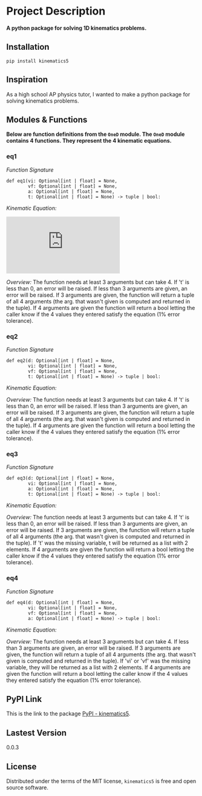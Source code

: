 # Project Description

**A python package for solving 1D kinematics problems.**

## Installation

```
pip install kinematics5
```

## Inspiration

As a high school AP physics tutor, I wanted to make a python package for solving kinematics problems.

## Modules & Functions

**Below are function definitions from the ```OneD``` module. The ```OneD``` module contains 4 functions. They represent the 4 kinematic equations.**

### eq1

*Function Signature*
```
def eq1(vi: Optional[int | float] = None,
        vf: Optional[int | float] = None,
        a: Optional[int | float] = None,
        t: Optional[int | float] = None) -> tuple | bool:
```

*Kinematic Equation:*

![equation1_image](http://www.sciweavers.org/tex2img.php?eq=%20v_%7Bf%7D%20%20%3D%20%20v_%7Bi%7D%20%20%2B%20at&bc=White&fc=Black&im=jpg&fs=12&ff=arev&edit=0)

*Overview:*
The function needs at least 3 arguments but can take 4. If 't' is less than 0, an error will be raised. If less than 3 arguments are given, an error will be raised. If 3 arguments are given, the function will return a tuple of all 4 arguments (the arg. that wasn't given is computed and returned in the tuple). If 4 arguments are given the function will return a bool letting the caller know if the 4 values they entered satisfy the equation (1% error tolerance).

### eq2

*Function Signature*
```
def eq2(d: Optional[int | float] = None,
        vi: Optional[int | float] = None,
        vf: Optional[int | float] = None,
        t: Optional[int | float] = None) -> tuple | bool:
```

*Kinematic Equation:*


*Overview:*
The function needs at least 3 arguments but can take 4. If 't' is less than 0, an error will be raised. If less than 3 arguments are given, an error will be raised. If 3 arguments are given, the function will return a tuple of all 4 arguments (the arg. that wasn't given is computed and returned in the tuple). If 4 arguments are given the function will return a bool letting the caller know if the 4 values they entered satisfy the equation (1% error tolerance).

### eq3

*Function Signature*
```
def eq3(d: Optional[int | float] = None,
        vi: Optional[int | float] = None,
        a: Optional[int | float] = None,
        t: Optional[int | float] = None) -> tuple | bool:
```

*Kinematic Equation:*


*Overview:*
The function needs at least 3 arguments but can take 4. If 't' is less than 0, an error will be raised. If less than 3 arguments are given, an error will be raised. If 3 arguments are given, the function will return a tuple of all 4 arguments (the arg. that wasn't given is computed and returned in the tuple). If 't' was the missing variable, t will be returned as a list with 2 elements. If 4 arguments are given the function will return a bool letting the caller know if the 4 values they entered satisfy the equation (1% error tolerance).

### eq4

*Function Signature*
```
def eq4(d: Optional[int | float] = None,
        vi: Optional[int | float] = None,
        vf: Optional[int | float] = None,
        a: Optional[int | float] = None) -> tuple | bool:
```

*Kinematic Equation:*


*Overview:*
The function needs at least 3 arguments but can take 4. If less than 3 arguments are given, an error will be raised. If 3 arguments are given, the function will return a tuple of all 4 arguments (the arg. that wasn't given is computed and returned in the tuple). If 'vi' or 'vf' was the missing variable, they will be returned as a list with 2 elements. If 4 arguments are given the function will return a bool letting the caller know if the 4 values they entered satisfy the equation (1% error tolerance).


## PyPI Link

This is the link to the package [PyPI - kinematics5](https://pypi.org/project/kinematics5/).

## Lastest Version

0.0.3

## License

Distributed under the terms of the MIT license, ```kinematics5``` is free and open source software.